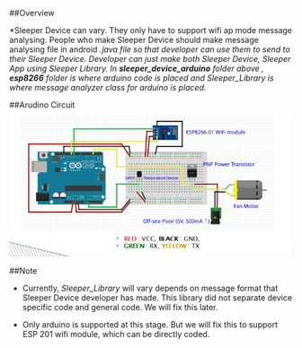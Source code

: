##Overview

*Sleeper Device can vary. They only have to support wifi ap mode message analysing. People who make Sleeper Device should make message analysing file
in android *.java file so that developer can use them to send to their Sleeper Device. Developer can just make both Sleeper Device, Sleeper App using
Sleeper Library. In **sleeper_device_arduino** folder above , **esp8266** folder is where arduino code is placed and Sleeper_Library is where message analyzer
class for arduino is placed.*

##Arudino Circuit
![Arduino Circuit](./README_IMG/Arduino_Circuit.jpg)

##Note
 - Currently, *Sleeper_Library* will vary depends on message format that Sleeper Device developer has made. This library did not separate device specific code
   and general code. We will fix this later.
   
 - Only arduino is supported at this stage. But we will fix this to support ESP 201 wifi module, which can be directly coded.